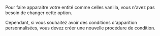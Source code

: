Pour faire apparaitre votre entité comme celles vanilla, vous n'avez pas besoin de changer cette option.

Cependant, si vous souhaitez avoir des conditions d'apparition personnalisées, vous devez créer une nouvelle procédure de condition.
